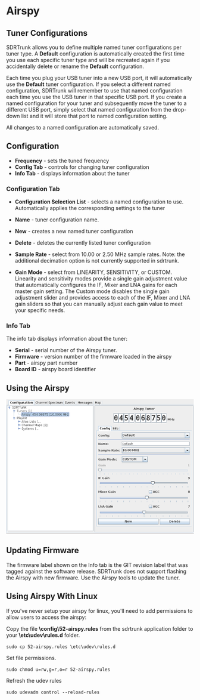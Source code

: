 # Airspy #

## Tuner Configurations ##

SDRTrunk allows you to define multiple named tuner configurations per tuner
type.  A **Default** configuration is automatically created the first time you
use each specific tuner type and will be recreated again if you accidentally
delete or rename the **Default** configuration.

Each time you plug your USB tuner into a new USB port, it will automatically
use the **Default** tuner configuration.  If you select a different named
configuration, SDRTrunk will remember to use that named configuration each time
you use the USB tuner in that specific USB port.  If you create a named
configuration for your tuner and subsequently move the tuner to a different
USB port, simply select that named configuration from the drop-down list and it
will store that port to named configuration setting.

All changes to a named configuration are automatically saved.

## Configuration ##

  * **Frequency** - sets the tuned frequency
  * **Config Tab** - controls for changing tuner configuration
  * **Info Tab** - displays information about the tuner

### Configuration Tab ###

  * **Configuration Selection List** - selects a named configuration to use.  Automatically applies the corresponding settings to the tuner
  * **Name** - tuner configuration name.

  * **New** - creates a new named tuner configuration
  * **Delete** - deletes the currently listed tuner configuration

  * **Sample Rate** - select from 10.00 or 2.50 MHz sample rates. Note: the
  additional decimation option is not currently supported in sdrtrunk. 
  * **Gain Mode** - select from LINEARITY, SENSITIVITY, or CUSTOM.  Linearity
  and sensitivity modes provide a single gain adjustment value that automatically
  configures the IF, Mixer and LNA gains for each master gain setting.  The
  Custom mode disables the single gain adjustment slider and provides access to
  each of the IF, Mixer and LNA gain sliders so that you can manually adjust
  each gain value to meet your specific needs.

### Info Tab ###
The info tab displays information about the tuner:

  * **Serial** - serial number of the Airspy tuner.
  * **Firmware** - version number of the firmware loaded in the airspy
  * **Part** - airspy part number
  * **Board ID** - airspy board identifier

## Using the Airspy ##

![](images/airspy.png)

## Updating Firmware ##

The firmware label shown on the Info tab is the GIT revision label that was
tagged against the software release.  SDRTrunk does not support
flashing the Airspy with new firmware.  Use the Airspy tools to update the
tuner.

## Using Airspy With Linux ##

If you've never setup your airspy for linux, you'll need to add permissions to allow users to access the airspy:

Copy the file **\config\52-airspy.rules** from the sdrtrunk application folder to your **\etc\udev\rules.d** folder.
 
    sudo cp 52-airspy.rules \etc\udev\rules.d

Set file permissions.

    sudo chmod u=rw,g=r,o=r 52-airspy.rules

Refresh the udev rules

    sudo udevadm control --reload-rules
